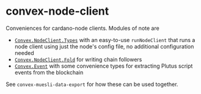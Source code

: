 # convex-node-client

Conveniences for cardano-node clients. Modules of note are

* [`Convex.NodeClient.Types`](src/Convex/NodeClient/Types.hs) with an easy-to-use `runNodeClient` that runs a node client using just the node's config file, no additional configuration needed
* [`Convex.NodeClient.Fold`](src/Convex/NodeClient/Fold.hs) for writing chain followers
* [`Convex.Event`](src/Convex/Event.hs) with some convenience types for extracting Plutus script events from the blockchain

See `convex-muesli-data-export` for how these can be used together.
